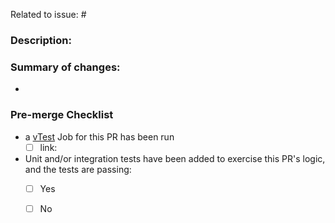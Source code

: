 <!-- PRs should provide sufficient context on the changes, either by linking to the associated issue and/or by providing a summary. Also provide a link to the design if it's appropriate. -->

Related to issue: #

<!-- link to design, if applicable -->

### Description:



### Summary of changes:

- 

### Pre-merge Checklist

<!-- Tick one box for each section -->
- a [vTest](https://runtime-kotlin.esri.com/view/all/job/vtest/job/toolkit/) Job for this PR has been run
  - [ ] link:
- Unit and/or integration tests have been added to exercise this PR's logic, and the tests are passing:
  - [ ] Yes
  - [ ] No
  